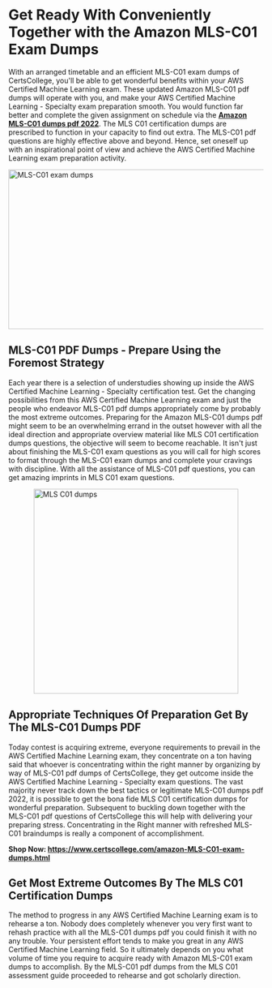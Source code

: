 <h1><strong>Get Ready With Conveniently Together with the Amazon MLS-C01 Exam Dumps&nbsp;</strong></h1>
<p><span style="font-weight: 400;">With an arranged timetable and an efficient  MLS-C01 exam dumps of CertsCollege, you'll be able to get wonderful benefits within your AWS Certified Machine Learning exam. These updated Amazon MLS-C01 pdf dumps will operate with you, and make your AWS Certified Machine Learning - Specialty exam preparation smooth. You would function far better and complete the given assignment on schedule via the <strong><a href="https://www.certscollege.com/amazon-MLS-C01-exam-dumps.html">Amazon MLS-C01 dumps pdf 2022</a></strong>. The MLS C01 certification dumps are prescribed to function in your capacity to find out extra. The  MLS-C01 pdf questions are highly effective above and beyond. Hence, set oneself up with an inspirational point of view and achieve the AWS Certified Machine Learning exam preparation activity.&nbsp;</span></p>
<p><span style="font-weight: 400;"><img style="display: block; margin-left: auto; margin-right: auto;" src="https://i.ibb.co/CPDK3ps/Yellow-and-Blue-Initiative-Blog-Banner.png" alt="MLS-C01 exam dumps" width="559" height="315" /></span></p>
<h2><strong>MLS-C01 PDF Dumps - Prepare Using the Foremost Strategy</strong></h2>
<p><span style="font-weight: 400;">Each year there is a selection of understudies showing up inside the AWS Certified Machine Learning - Specialty certification test. Get the changing possibilities from this AWS Certified Machine Learning exam and just the people who endeavor MLS-C01 pdf dumps appropriately come by probably the most extreme outcomes. Preparing for the Amazon MLS-C01 dumps pdf might seem to be an overwhelming errand in the outset however with all the ideal direction and appropriate overview material like MLS C01 certification dumps questions, the objective will seem to become reachable. It isn't just about finishing the MLS-C01 exam questions as you will call for high scores to format through the MLS-C01 exam dumps and complete your cravings with discipline. With all the assistance of MLS-C01 pdf questions, you can get amazing imprints in MLS C01 exam questions.</span></p>
<p><span style="font-weight: 400;"><a href="https://tinyurl.com/y88ngwy8"><img style="display: block; margin-left: auto; margin-right: auto;" src="https://i.ibb.co/9tMrhdY/Teacher-Appreciation-Invitation.png" alt="MLS C01 dumps " width="404" height="404" /></a></span></p>
<h2><strong>Appropriate Techniques Of Preparation Get By The MLS-C01 Dumps PDF</strong></h2>
<p><span style="font-weight: 400;">Today contest is acquiring extreme, everyone requirements to prevail in the AWS Certified Machine Learning exam, they concentrate on a ton having said that whoever is concentrating within the right manner by organizing by way of MLS-C01 pdf dumps of CertsCollege, they get outcome inside the AWS Certified Machine Learning - Specialty exam questions. The vast majority never track down the best tactics or legitimate MLS-C01 dumps pdf 2022, it is possible to get the bona fide MLS C01 certification dumps for wonderful preparation. Subsequent to buckling down together with the  MLS-C01 pdf questions of CertsCollege this will help with delivering your preparing stress. Concentrating in the Right manner with refreshed MLS-C01 braindumps is really a component of accomplishment.</span></p>
<p><span style="font-weight: 400;"><strong>Shop Now: <a href="https://www.certscollege.com/amazon-MLS-C01-exam-dumps.html">https://www.certscollege.com/amazon-MLS-C01-exam-dumps.html</a></strong></span></p>
<h2><strong>Get Most Extreme Outcomes By The MLS C01 Certification Dumps</strong></h2>
<p><span style="font-weight: 400;">The method to progress in any AWS Certified Machine Learning exam is to rehearse a ton. Nobody does completely whenever you very first want to rehash practice with all the MLS-C01 dumps pdf you could finish it with no any trouble. Your persistent effort tends to make you great in any AWS Certified Machine Learning field. So it ultimately depends on you what volume of time you require to acquire ready with Amazon MLS-C01 exam dumps to accomplish. By the MLS-C01 pdf dumps from the MLS C01 assessment guide proceeded to rehearse and got scholarly direction.</span></p>
